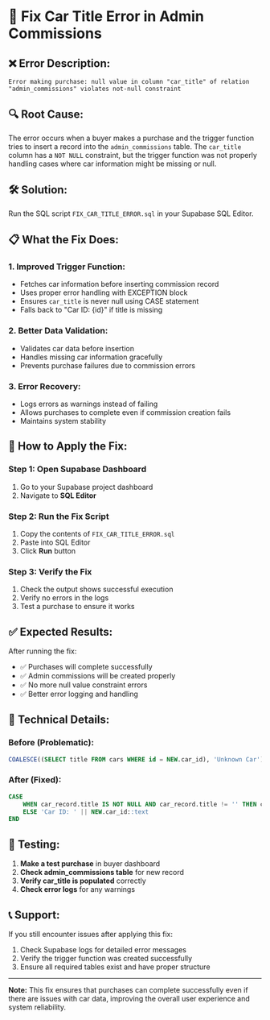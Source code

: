 # 🚗 Fix Car Title Error in Admin Commissions

## ❌ **Error Description:**
```
Error making purchase: null value in column "car_title" of relation "admin_commissions" violates not-null constraint
```

## 🔍 **Root Cause:**
The error occurs when a buyer makes a purchase and the trigger function tries to insert a record into the `admin_commissions` table. The `car_title` column has a `NOT NULL` constraint, but the trigger function was not properly handling cases where car information might be missing or null.

## 🛠️ **Solution:**
Run the SQL script `FIX_CAR_TITLE_ERROR.sql` in your Supabase SQL Editor.

## 📋 **What the Fix Does:**

### 1. **Improved Trigger Function:**
- Fetches car information before inserting commission record
- Uses proper error handling with EXCEPTION block
- Ensures `car_title` is never null using CASE statement
- Falls back to "Car ID: {id}" if title is missing

### 2. **Better Data Validation:**
- Validates car data before insertion
- Handles missing car information gracefully
- Prevents purchase failures due to commission errors

### 3. **Error Recovery:**
- Logs errors as warnings instead of failing
- Allows purchases to complete even if commission creation fails
- Maintains system stability

## 🚀 **How to Apply the Fix:**

### **Step 1: Open Supabase Dashboard**
1. Go to your Supabase project dashboard
2. Navigate to **SQL Editor**

### **Step 2: Run the Fix Script**
1. Copy the contents of `FIX_CAR_TITLE_ERROR.sql`
2. Paste into SQL Editor
3. Click **Run** button

### **Step 3: Verify the Fix**
1. Check the output shows successful execution
2. Verify no errors in the logs
3. Test a purchase to ensure it works

## ✅ **Expected Results:**

After running the fix:
- ✅ Purchases will complete successfully
- ✅ Admin commissions will be created properly
- ✅ No more null value constraint errors
- ✅ Better error logging and handling

## 🔧 **Technical Details:**

### **Before (Problematic):**
```sql
COALESCE((SELECT title FROM cars WHERE id = NEW.car_id), 'Unknown Car')
```

### **After (Fixed):**
```sql
CASE 
    WHEN car_record.title IS NOT NULL AND car_record.title != '' THEN car_record.title
    ELSE 'Car ID: ' || NEW.car_id::text
END
```

## 🧪 **Testing:**

1. **Make a test purchase** in buyer dashboard
2. **Check admin_commissions table** for new record
3. **Verify car_title is populated** correctly
4. **Check error logs** for any warnings

## 📞 **Support:**

If you still encounter issues after applying this fix:
1. Check Supabase logs for detailed error messages
2. Verify the trigger function was created successfully
3. Ensure all required tables exist and have proper structure

---

**Note:** This fix ensures that purchases can complete successfully even if there are issues with car data, improving the overall user experience and system reliability.
